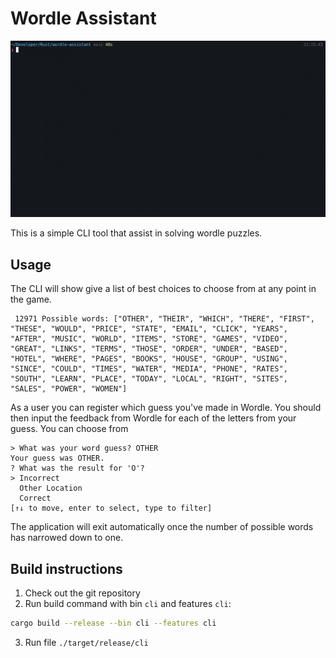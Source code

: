 # Wordle Assistant
![](./docs/wordle-assistant-preview.gif)

This is a simple CLI tool that assist in solving wordle puzzles.

## Usage
The CLI will show give a list of best choices to choose from at any point in the game.
```
 12971 Possible words: ["OTHER", "THEIR", "WHICH", "THERE", "FIRST", "THESE", "WOULD", "PRICE", "STATE", "EMAIL", "CLICK", "YEARS", "AFTER", "MUSIC", "WORLD", "ITEMS", "STORE", "GAMES", "VIDEO", "GREAT", "LINKS", "TERMS", "THOSE", "ORDER", "UNDER", "BASED", "HOTEL", "WHERE", "PAGES", "BOOKS", "HOUSE", "GROUP", "USING", "SINCE", "COULD", "TIMES", "WATER", "MEDIA", "PHONE", "RATES", "SOUTH", "LEARN", "PLACE", "TODAY", "LOCAL", "RIGHT", "SITES", "SALES", "POWER", "WOMEN"]
``` 
As a user you can register which guess you've made in Wordle.
You should then input the feedback from Wordle for each of the letters from your guess. You can choose from
```
> What was your word guess? OTHER
Your guess was OTHER.
? What was the result for 'O'?
> Incorrect
  Other Location
  Correct
[↑↓ to move, enter to select, type to filter]
```
The application will exit automatically once the number of possible words has narrowed down to one.

## Build instructions
1. Check out the git repository
2. Run build command with bin `cli` and features `cli`:
```bash
cargo build --release --bin cli --features cli
```
3. Run file `./target/release/cli`
